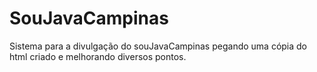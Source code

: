 # SouJavaCampinas
Sistema para a divulgação do souJavaCampinas pegando uma cópia do html criado e melhorando diversos pontos.
